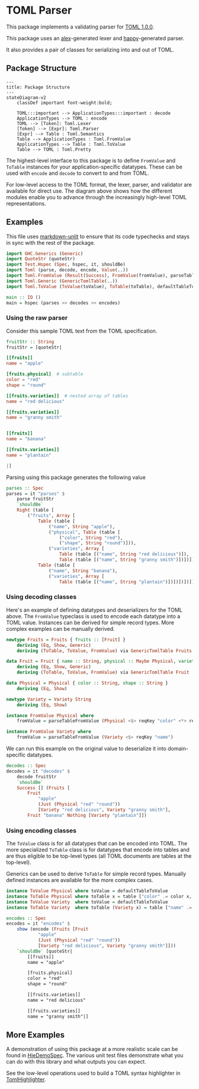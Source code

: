 # TOML Parser

This package implements a validating parser for [TOML 1.0.0](https://toml.io/en/v1.0.0).

This package uses an [alex](https://haskell-alex.readthedocs.io/en/latest/)-generated
lexer and [happy](https://haskell-happy.readthedocs.io/en/latest/)-generated parser.

It also provides a pair of classes for serializing into and out of TOML.

## Package Structure

```mermaid
---
title: Package Structure
---
stateDiagram-v2
    classDef important font-weight:bold;

    TOML:::important --> ApplicationTypes:::important : decode
    ApplicationTypes --> TOML : encode
    TOML --> [Token]: Toml.Lexer
    [Token] --> [Expr]: Toml.Parser
    [Expr] --> Table : Toml.Semantics
    Table --> ApplicationTypes : Toml.FromValue
    ApplicationTypes --> Table : Toml.ToValue
    Table --> TOML : Toml.Pretty

```

The highest-level interface to this package is to define `FromValue` and `ToTable`
instances for your application-specific datatypes. These can be used with `encode`
and `decode` to convert to and from TOML.

For low-level access to the TOML format, the lexer, parser, and validator are available
for direct use. The diagram above shows how the different modules enable you to
advance through the increasingly high-level TOML representations.

## Examples

This file uses [markdown-unlit](https://hackage.haskell.org/package/markdown-unlit)
to ensure that its code typechecks and stays in sync with the rest of the package.

```haskell
import GHC.Generics (Generic)
import QuoteStr (quoteStr)
import Test.Hspec (Spec, hspec, it, shouldBe)
import Toml (parse, decode, encode, Value(..))
import Toml.FromValue (Result(Success), FromValue(fromValue), parseTableFromValue, reqKey)
import Toml.Generic (GenericTomlTable(..))
import Toml.ToValue (ToValue(toValue), ToTable(toTable), defaultTableToValue, table, (.=))

main :: IO ()
main = hspec (parses >> decodes >> encodes)
```

### Using the raw parser

Consider this sample TOML text from the TOML specification.

```haskell
fruitStr :: String
fruitStr = [quoteStr|
```

```toml
[[fruits]]
name = "apple"

[fruits.physical]  # subtable
color = "red"
shape = "round"

[[fruits.varieties]]  # nested array of tables
name = "red delicious"

[[fruits.varieties]]
name = "granny smith"


[[fruits]]
name = "banana"

[[fruits.varieties]]
name = "plantain"
```

```haskell
|]
```

Parsing using this package generates the following value

```haskell
parses :: Spec
parses = it "parses" $
    parse fruitStr
    `shouldBe`
    Right (table [
        ("fruits", Array [
            Table (table [
                ("name", String "apple"),
                ("physical", Table (table [
                    ("color", String "red"),
                    ("shape", String "round")])),
                ("varieties", Array [
                    Table (table [("name", String "red delicious")]),
                    Table (table [("name", String "granny smith")])])]),
            Table (table [
                ("name", String "banana"),
                ("varieties", Array [
                    Table (table [("name", String "plantain")])])])])])
```

### Using decoding classes

Here's an example of defining datatypes and deserializers for the TOML above.
The `FromValue` typeclass is used to encode each datatype into a TOML value.
Instances can be derived for simple record types. More complex examples can
be manually derived.

```haskell
newtype Fruits = Fruits { fruits :: [Fruit] }
    deriving (Eq, Show, Generic)
    deriving (ToTable, ToValue, FromValue) via GenericTomlTable Fruits

data Fruit = Fruit { name :: String, physical :: Maybe Physical, varieties :: [Variety] }
    deriving (Eq, Show, Generic)
    deriving (ToTable, ToValue, FromValue) via GenericTomlTable Fruit

data Physical = Physical { color :: String, shape :: String }
    deriving (Eq, Show)

newtype Variety = Variety String
    deriving (Eq, Show)

instance FromValue Physical where
    fromValue = parseTableFromValue (Physical <$> reqKey "color" <*> reqKey "shape")

instance FromValue Variety where
    fromValue = parseTableFromValue (Variety <$> reqKey "name")
```

We can run this example on the original value to deserialize it into domain-specific datatypes.

```haskell
decodes :: Spec
decodes = it "decodes" $
    decode fruitStr
    `shouldBe`
    Success [] (Fruits [
        Fruit
            "apple"
            (Just (Physical "red" "round"))
            [Variety "red delicious", Variety "granny smith"],
        Fruit "banana" Nothing [Variety "plantain"]])
```

### Using encoding classes

The `ToValue` class is for all datatypes that can be encoded into TOML.
The more specialized `ToTable` class is for datatypes that encode into
tables and are thus eligible to be top-level types (all TOML documents
are tables at the top-level).

Generics can be used to derive `ToTable` for simple record types.
Manually defined instances are available for the more complex cases.

```haskell
instance ToValue Physical where toValue = defaultTableToValue
instance ToTable Physical where toTable x = table ["color" .= color x, "shape" .= shape x]
instance ToValue Variety  where toValue = defaultTableToValue
instance ToTable Variety  where toTable (Variety x) = table ["name" .= x]

encodes :: Spec
encodes = it "encodes" $
    show (encode (Fruits [Fruit
            "apple"
            (Just (Physical "red" "round"))
            [Variety "red delicious", Variety "granny smith"]]))
    `shouldBe` [quoteStr|
        [[fruits]]
        name = "apple"

        [fruits.physical]
        color = "red"
        shape = "round"

        [[fruits.varieties]]
        name = "red delicious"

        [[fruits.varieties]]
        name = "granny smith"|]
```

## More Examples

A demonstration of using this package at a more realistic scale
can be found in [HieDemoSpec](test/HieDemoSpec.hs). The various unit
test files demonstrate what you can do with this library and what
outputs you can expect.

See the low-level operations used to build a TOML syntax highlighter
in [TomlHighlighter](test-drivers/highlighter/Main.hs).
